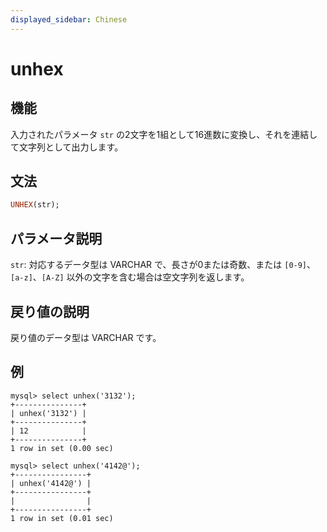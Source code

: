 ```yaml
---
displayed_sidebar: Chinese
---
```


# unhex

## 機能

入力されたパラメータ `str` の2文字を1組として16進数に変換し、それを連結して文字列として出力します。

## 文法

```Haskell
UNHEX(str);
```

## パラメータ説明

`str`: 対応するデータ型は VARCHAR で、長さが0または奇数、または `[0-9]`、`[a-z]`、`[A-Z]` 以外の文字を含む場合は空文字列を返します。

## 戻り値の説明

戻り値のデータ型は VARCHAR です。

## 例

```Plain Text
mysql> select unhex('3132');
+---------------+
| unhex('3132') |
+---------------+
| 12            |
+---------------+
1 row in set (0.00 sec)

mysql> select unhex('4142@');
+----------------+
| unhex('4142@') |
+----------------+
|                |
+----------------+
1 row in set (0.01 sec)
```
